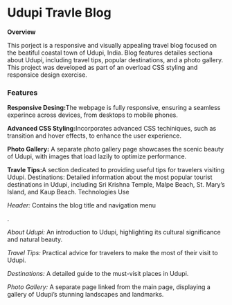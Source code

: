 <h1>Udupi Travle Blog</h1>
<strong>Overview</strong>
<p>This porject is a responsive and visually appealing travel blog focused on the beatiful coastal town of Udupi, India. Blog features detailes sectiona about Udupi, including travel tips, popular destinations, and a photo gallery. This project was developed as part of an overload CSS styling and responsice design exercise.</p>
<h3>Features</h3>
<p><strong>Responsive Desing:</strong>The webpage is fully responsive, ensuring a seamless experince across devices, from desktops to mobile phones.</p>
<p><strong>Advanced CSS Styling:</strong>Incorporates advanced CSS techiniques, such as transition and hover effects, to enhance the user experience.</p>
<p><strong>Photo Gallery:</strong> A separate photo gallery page showcases the scenic beauty of Udupi, with images that load lazily to optimize performance.</p>
<p><strong>Travle Tips:</strong>A section dedicated to providing useful tips for travelers visiting Udupi.
Destinations: Detailed information about the most popular tourist destinations in Udupi, including Sri Krishna Temple, Malpe Beach, St. Mary’s Island, and Kaup Beach.
Technologies Use</p>

<p><em>Header:</em> Contains the blog title and navigation menu</p>.
<p><em>About Udupi:</em> An introduction to Udupi, highlighting its cultural significance and natural beauty.</p>
<p><em>Travel Tips:</em> Practical advice for travelers to make the most of their visit to Udupi.</p>
<p><em>Destinations:</em> A detailed guide to the must-visit places in Udupi.</p>
<p><em>Photo Gallery:</em> A separate page linked from the main page, displaying a gallery of Udupi’s stunning landscapes and landmarks.</p>